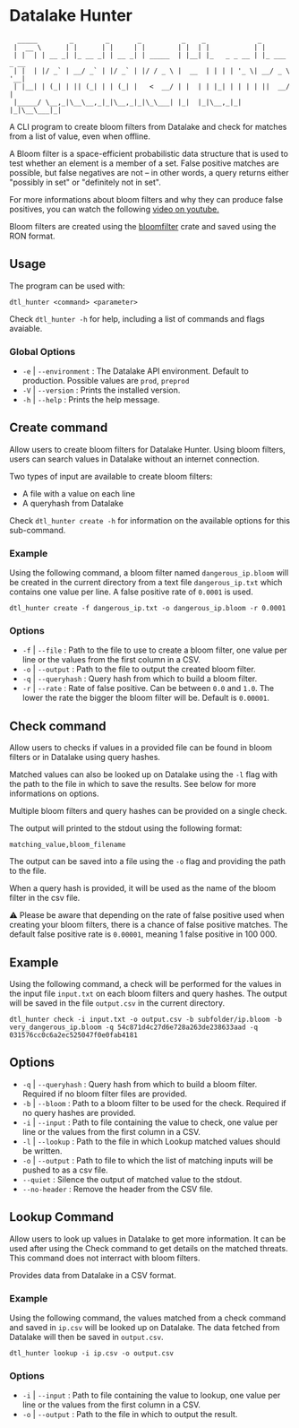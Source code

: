 
# Datalake Hunter

```(shell)
  _____        _        _       _          _    _             _            
 |  __ \      | |      | |     | |        | |  | |           | |           
 | |  | | __ _| |_ __ _| | __ _| | _____  | |__| |_   _ _ __ | |_ ___ _ __ 
 | |  | |/ _` | __/ _` | |/ _` | |/ / _ \ |  __  | | | | '_ \| __/ _ \ '__|
 | |__| | (_| | || (_| | | (_| |   <  __/ | |  | | |_| | | | | ||  __/ |   
 |_____/ \__,_|\__\__,_|_|\__,_|_|\_\___| |_|  |_|\__,_|_| |_|\__\___|_|   
```

A CLI program to create bloom filters from Datalake and check for matches from a list of value, even when offline.

A Bloom filter is a space-efficient probabilistic data structure that is used to test whether an element is a member of a set. False positive matches are possible, but false negatives are not – in other words, a query returns either "possibly in set" or "definitely not in set".

For more informations about bloom filters and why they can produce false positives, you can watch the following [video on youtube.](https://youtu.be/V3pzxngeLqw)

Bloom filters are created using the [bloomfilter](https://crates.io/crates/bloomfilter) crate and saved using the RON format.

## Usage

The program can be used with:

```(shell)
dtl_hunter <command> <parameter>
```

Check `dtl_hunter -h` for help, including a list of commands and flags avaiable.

### Global Options

- `-e` | `--environment` : The Datalake API environment. Default to production. Possible values are `prod`, `preprod`
- `-V` | `--version` :  Prints the installed version.
- `-h` | `--help` : Prints the help message.

## Create command

Allow users to create bloom filters for Datalake Hunter. Using bloom filters, users can search values in Datalake without an internet connection.

Two types of input are available to create bloom filters:

- A file with a value on each line
- A queryhash from Datalake

Check `dtl_hunter create -h` for information on the available options for this sub-command.

### Example

Using the following command, a bloom filter named `dangerous_ip.bloom` will be created in the current directory from a text file `dangerous_ip.txt` which contains one value per line. A false positive rate of `0.0001` is used.

```(shell)
dtl_hunter create -f dangerous_ip.txt -o dangerous_ip.bloom -r 0.0001
```

### Options

- `-f` | `--file` : Path to the file to use to create a bloom filter, one value per line or the values from the first column in a CSV.
- `-o` | `--output` : Path to the file to output the created bloom filter.
- `-q` | `--queryhash` : Query hash from which to build a bloom filter.
- `-r` | `--rate` : Rate of false positive. Can be between `0.0` and `1.0`. The lower the rate the bigger the bloom filter will be. Default is `0.00001`.

## Check command

Allow users to checks if values in a provided file can be found in bloom filters or in Datalake using query hashes.

Matched values can also be looked up on Datalake using the `-l` flag with the path to the file in which to save the results. See below for more informations on options.

Multiple bloom filters and query hashes can be provided on a single check.

The output will printed to the stdout using the following format:

```(csv)
matching_value,bloom_filename
```

The output can be saved into a file using the `-o` flag and providing the path to the file.

When a query hash is provided, it will be used as the name of the bloom filter in the csv file.

⚠️ Please be aware that depending on the rate of false positive used when creating your bloom filters, there is a chance of false positive matches. The default false positive rate is `0.00001`, meaning  1 false positive in 100 000.

## Example

Using the following command, a check will be performed for the values in the input file `input.txt` on each bloom filters and query hashes. The output will be saved in the file `output.csv` in the current directory.

```(shell)
dtl_hunter check -i input.txt -o output.csv -b subfolder/ip.bloom -b very_dangerous_ip.bloom -q 54c871d4c27d6e728a263de238633aad -q 031576cc0c6a2ec525047f0e0fab4181
```

## Options

- `-q` | `--queryhash` : Query hash from which to build a bloom filter. Required if no bloom filter files are provided.
- `-b` | `--bloom` : Path to a bloom filter to be used for the check. Required if no query hashes are provided.
- `-i` | `--input` : Path to file containing the value to check, one value per line or the values from the first column in a CSV.
- `-l` | `--lookup` : Path to the file in which Lookup matched values should be written.
- `-o` | `--output` : Path to file to which the list of matching inputs will be pushed to as a csv file.
- `--quiet` : Silence the output of matched value to the stdout.
- `--no-header` : Remove the header from the CSV file.

## Lookup Command

Allow users to look up values in Datalake to get more information. It can be used after using the Check command to get details on the matched threats. This command does not interract with bloom filters.

Provides data from Datalake in a CSV format.

### Example

Using the following command, the values matched from a check command and saved in `ip.csv` will be looked up on Datalake. The data fetched from Datalake will then be saved in `output.csv`.
```(shell)
dtl_hunter lookup -i ip.csv -o output.csv
```

### Options

- `-i` | `--input` : Path to file containing the value to lookup, one value per line or the values from the first column in a CSV.
- `-o` | `--output` : Path to the file in which to output the result.
